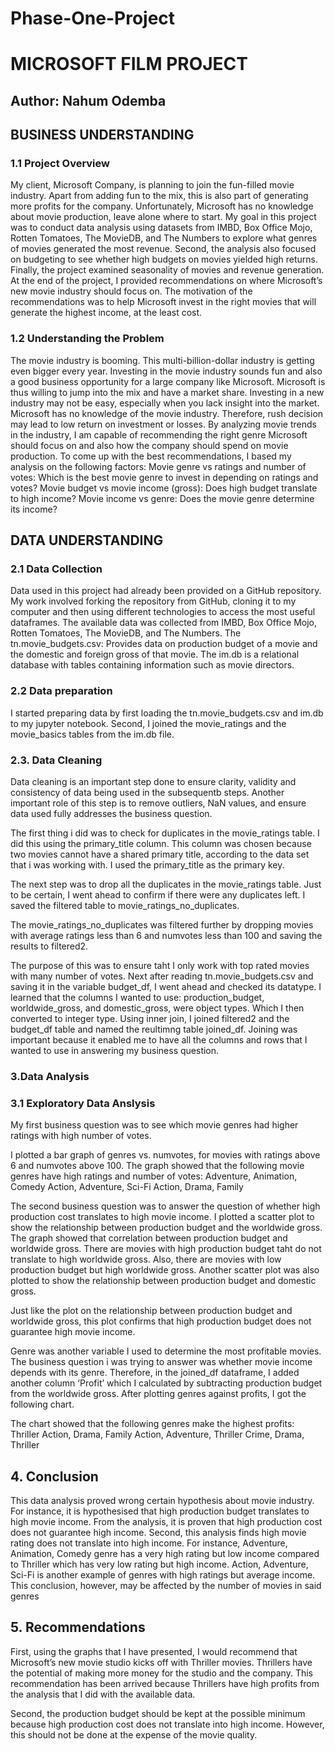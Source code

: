 
# Phase-One-Project

# MICROSOFT FILM PROJECT
## Author: Nahum Odemba


## BUSINESS UNDERSTANDING

### 1.1 Project Overview  
My client, Microsoft Company, is planning to join the fun-filled movie industry. Apart from adding fun to the mix, this is also part of generating more profits for the company. Unfortunately, Microsoft has no knowledge about movie production, leave alone where to start. My goal in this project was to conduct data analysis using datasets from IMBD, Box Office Mojo, Rotten Tomatoes, The MovieDB, and The Numbers to explore what genres of movies generated the most revenue. Second, the analysis also focused on budgeting to see whether high budgets on movies yielded high returns. Finally, the project examined seasonality of movies and revenue generation. At the end of the project, I provided recommendations on where Microsoft’s new movie industry should focus on. The motivation of the recommendations was to help Microsoft invest in the right movies that will generate the highest income, at the least cost. 
 
### 1.2 Understanding the Problem
 
The movie industry is booming. This multi-billion-dollar industry is getting even bigger every year. Investing in the movie industry sounds fun and also a good business opportunity for a large company like Microsoft. Microsoft is thus willing to jump into the mix and have a market share. Investing in a new industry may not be easy, especially when you lack insight into the market. Microsoft has no knowledge of the movie industry. Therefore, rush decision may lead to low return on investment or losses. By analyzing movie trends in the industry, I am capable of recommending the right genre Microsoft should focus on and also how the company should spend on movie production. To come up with the best recommendations, I based my analysis on the following factors:
Movie genre vs ratings and number of votes: Which is the best movie genre to invest in depending on ratings and votes?
Movie budget vs movie income (gross): Does high budget translate to high income?
Movie income vs genre: Does the movie genre determine its income?


## DATA UNDERSTANDING 
### 2.1 Data Collection
Data used in this project had already been provided on a GitHub repository. My work involved forking the repository from GitHub, cloning it to my computer and then using different technologies to access the most useful dataframes. The available data was collected from IMBD, Box Office Mojo, Rotten Tomatoes, The MovieDB, and The Numbers. 
The tn.movie_budgets.csv: Provides data on production budget of a movie and the domestic and foreign gross of that movie.
The im.db is a relational database with tables containing information such as movie directors.  
### 2.2 	Data preparation
I started preparing data by first loading the tn.movie_budgets.csv and im.db to my jupyter notebook. 
Second, I joined the movie_ratings and the movie_basics tables from the im.db file.
### 2.3. Data Cleaning  
Data cleaning is an important step done to ensure clarity, validity and consistency of data being used in the subsequentb steps. Another important role of this step is to remove outliers, NaN values, and ensure data used fully addresses the business question.

The first thing i did was to check for duplicates in the movie_ratings table. I did this using the primary_title column. This column was chosen because two movies cannot have a shared primary title, according to the data set that i was working with. I used the primary_title as the primary key.

The next step was to drop all the duplicates in the movie_ratings table. Just to be certain, I went ahead to confirm if there were any duplicates left. I saved the filtered table to movie_ratings_no_duplicates.

The movie_ratings_no_duplicates was filtered further by dropping movies with average ratings less than 6 and numvotes less than 100 and saving the results to filtered2.

The purpose of this was to ensure taht I only work with top rated movies with many number of votes.
Next after reading tn.movie_budgets.csv and saving it in the variable budget_df, I went ahead and checked its datatype. I learned that the columns I wanted to use: production_budget, worldwide_gross, and domestic_gross, were object types. Which I then converted to integer type. 
Using inner join, I joined filtered2 and the budget_df table and named the reultimng table joined_df. Joining was important because it enabled me to have all the columns and rows that I wanted to use in answering my business question.
### 3.Data Analysis
### 3.1 Exploratory Data Anslysis
My first business question was to see which movie genres had higher ratings with high number of votes. 

I plotted a bar graph of genres vs. numvotes, for movies with ratings above 6 and numvotes above 100. The graph showed that the following movie genres have high ratings and number of votes:
Adventure, Animation, Comedy
Action, Adventure, Sci-Fi
Action, Drama, Family

The second business question was to answer the question of whether high production cost translates to high movie income. I plotted a scatter plot to show the relationship between production budget and the worldwide gross. 
The graph showed that correlation between production budget and worldwide gross. There are movies with high production budget taht do not translate to high worldwide gross. Also, there are movies with low production budget but high worldwide gross. 
Another scatter plot was also plotted to show the relationship between production budget and domestic gross.

Just like the plot on the relationship between production budget and worldwide gross, this plot confirms that high production budget does not guarantee high movie income.

Genre was another variable I used to determine the most profitable movies. The business question i was trying to answer was whether movie income depends with its genre. Therefore, in the joined_df dataframe, I added another column ‘Profit’ which I calculated by subtracting production budget from the worldwide gross. After plotting genres against profits, I got the following chart. 

The chart showed that the following genres make the highest profits:
Thriller
Action, Drama, Family
Action, Adventure, Thriller
Crime, Drama, Thriller
## 4. Conclusion 
This data analysis proved wrong certain hypothesis about movie industry. For instance, it is hypothesised that high production budget translates to high movie income. From the analysis, it is proven that high production cost does not guarantee high income. Second, this analysis finds high movie rating does not translate into high income. For instance, Adventure, Animation, Comedy genre has a very high rating but low income compared to Thriller which has very low rating but high income. Action, Adventure, Sci-Fi is another example of genres with high ratings but average income. This conclusion, however, may be affected by the number of movies in said genres 
## 5. Recommendations
First, using the graphs that I have presented, I would recommend that Microsoft’s new movie studio kicks off with Thriller movies. Thrillers have the potential of making more money for the studio and the company. 
This recommendation has been arrived because Thrillers have high profits from the analysis that I did with the available data. 

Second, the production budget should be kept at the possible minimum because high production cost does not translate into high income. However, this should not be done at the expense of the movie quality.
  



